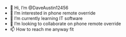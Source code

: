 - 👋 Hi, I’m @DaveAustin12456
- 👀 I’m interested in phone remote override
- 🌱 I’m currently learning IT software
- 💞️ I’m looking to collaborate on phone remote override
- 📫 How to reach me anyway fit

<!---
DaveAustin12456/DaveAustin12456 is a ✨ special ✨ repository because its `README.md` (this file) appears on your GitHub profile.
You can click the Preview link to take a look at your changes.
--->
